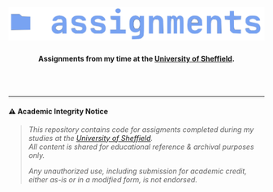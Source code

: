 <h1 align="center">
  <br>
<img src="https://github.com/robbowland/assignments/blob/main/.github/img/heading.png?raw=true" alt="speech-processing" width="600"></a>
  <br>
</h1>

<h4 align="center">Assignments from my time at the <a href="https://www.sheffield.ac.uk/">University of Sheffield</a>. </h4>

<br>
<br>
<hr>

#### ⚠️ Academic Integrity Notice
> *This repository contains code for assigments completed during my studies at the [University of Sheffield](https://www.sheffield.ac.uk/).* <br>
> *All content is shared for educational reference & archival purposes only.*
>
> *Any unauthorized use, including submission for academic credit, either as-is or in a modified form, is not endorsed.*
